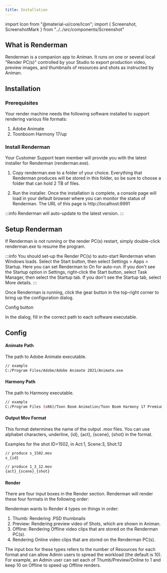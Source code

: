 ```yaml
---
title: Installation
---
```

import Icon from "@material-ui/core/Icon";
import { Screenshot, ScreenshotMark } from "../../src/components/Screenshot"

## What is Renderman
Renderman is a companion app to Animan. It runs on one or several local "Render PC(s)" controlled by your Studio to export production video, preview images, and thumbnails of resources and shots as instructed by Animan.

## Installation

### Prerequisites
Your render machine needs the following software installed to support rendering various file formats:

1. Adobe Animate
2. Toonboom Harmony 17/up

### Install Renderman

Your Customer Support team member will provide you with the latest installer for Renderman (renderman.exe).

1. Copy renderman.exe to a folder of your choice. Everything that Renderman produces will be stored in this folder, so be sure to choose a folder that can hold 2 TB of files.

1. Run the installer. Once the installation is complete, a console page will load in your default browser where you can monitor the status of Renderman. The URL of this page is http://localhost:8991

:::info
Renderman will auto-update to the latest version.
:::

## Setup Renderman

If Renderman is not running or the render PC(s) restart, simply double-click renderman.exe to resume the program.

<Screenshot image="/screenshot/renderman.png">
</Screenshot>

:::info
You should set-up the Render PC(s) to auto-start Renderman when Windows loads. Select the Start button, then select Settings > Apps > Startup. Here you can set Renderman to On for auto-run. If you don't see the Startup option in Settings, right-click the Start button, select Task Manager, then select the Startup tab. If you don't see the Startup tab, select More details.
:::

Once Renderman is running, click the gear button in the top-right corner to bring up the configuration dialog.

<Screenshot image="/screenshot/renderman_config.png">
  <ScreenshotMark x="97.5%" y="5%" width="5%" height="9%" textPosition="bottom-left">Config button</ScreenshotMark>
</Screenshot>

In the dialog, fill in the correct path to each software executable.

## Config
#### Animate Path
The path to Adobe Animate executable.

```sh
// example
C:/Program Files/Adobe/Adobe Animate 2021/Animate.exe
```
#### Harmony Path
The path to Harmony executable.

```sh
// example
C:/Program Files (x86)/Toon Boom Animation/Toon Boom Harmony 17 Premium/win64/bin/HarmonyPremium.exe
```

#### Output Mov Format
This format determines the name of the output .mov files. You can use alphabet characters, underline, {id}, {act}, {scene}, {shot} in the format.

Examples for the shot ID=1502, in Act:1, Scene:3, Shot:12
```sh
// produce s_1502.mov
s_{id}
```
```sh
// produce 1_3_12.mov
{act}_{scene}_{shot}
```

#### Render
There are four input boxes in the Render section. Renderman will render these four formats in the following order:

Renderman wants to Render 4 types on things in order:
1. Thumb: Rendering .PSD thumbnails
1. Preview: Rendering preview video of Shots, which are shown in Animan.
1. Offline: Rendering Offline video clips that are stored on the Renderman PC(s).
1. Rendering Online video clips that are stored on the Renderman PC(s).

The input box for these types refers to the number of Resources for each format and can allow Admin users to spread the workload (the default is 10). For example, an Admin user can set each of Thumb/Preview/Online to 1 and keep 10 on Offline to speed up Offline renders.